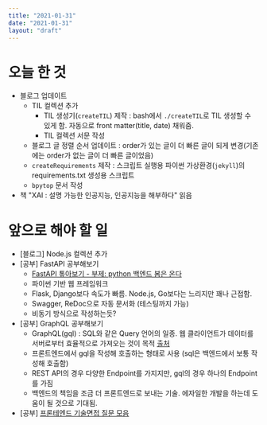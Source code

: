 ```yaml
---
title: "2021-01-31"
date: "2021-01-31"
layout: "draft"
---
```


# 오늘 한 것

- 블로그 업데이트
  - TIL 컬렉션 추가
    - TIL 생성기(`createTIL`) 제작 : bash에서 `./createTIL`로 TIL 생성할 수 있게 함. 자동으로 front matter(title, date) 채워줌.
    - TIL 컬렉션 서문 작성
  - 블로그 글 정렬 순서 업데이트 : order가 있는 글이 더 빠른 글이 되게 변경(기존에는 order가 없는 글이 더 빠른 글이었음)
  - `createRequirements` 제작 : 스크립트 실행용 파이썬 가상환경(`jekyll`)의 requirements.txt 생성용 스크립트
  - `bpytop` 문서 작성
- 책 "XAI : 설명 가능한 인공지능, 인공지능을 해부하다" 읽음

# 앞으로 해야 할 일

- [블로그] Node.js 컬렉션 추가
- [공부] FastAPI 공부해보기
  - [FastAPI 톺아보기 - 부제: python 백엔드 봄은 온다](https://jybaek.tistory.com/890?fbclid=IwAR07_ds33HhEXSZORT0_D-H_CDv_KNAlmU_f3yDHz4apyDTN9MsUxRGFBjs)
  - 파이썬 기반 웹 프레임워크
  - Flask, Django보다 속도가 빠름. Node.js, Go보다는 느리지만 꽤나 근접함.
  - Swagger, ReDoc으로 자동 문서화 (테스팅까지 가능)
  - 비동기 방식으로 작성하는듯?
- [공부] GraphQL 공부해보기
  - GraphQL(gql) : SQL와 같은 Query 언어의 일종. 웹 클라이언트가 데이터를 서버로부터 효율적으로 가져오는 것이 목적 [출처](https://tech.kakao.com/2019/08/01/graphql-basic/)
  - 프론트엔드에서 gql을 작성해 호출하는 형태로 사용 (sql은 백엔드에서 보통 작성해 호출함) 
  - REST API의 경우 다양한 Endpoint를 가지지만, gql의 경우 하나의 Endpoint를 가짐
  - 백엔드의 책임을 조금 더 프론트엔드로 보내는 기술. 에자일한 개발을 하는데 도움이 될 것으로 기대됨.
- [공부] [프론테엔드 기술면접 질문 모음](https://velog.io/@alskt0419/%EC%A7%81%EC%A0%91-%EA%B2%BD%ED%97%98%ED%95%98%EB%A9%B0-%EC%A7%88%EB%AC%B8-%EB%B0%9B%EC%9D%80-%EA%B8%B0%EC%88%A0%EB%A9%B4%EC%A0%91-%EC%A7%88%EB%AC%B8-%EB%AA%A8%EC%9D%8C?fbclid=IwAR1N34IPDPboEdVFbyuxwlgWzAwmzS6PDZoGUIs3jkL5tDC0yQKtvDSvRQ8)